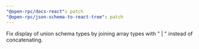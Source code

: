 ```yaml
---
"@open-rpc/docs-react": patch
"@open-rpc/json-schema-to-react-tree": patch
---
```

Fix display of union schema types by joining array types with " | " instead of concatenating.
